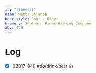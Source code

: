 ```yaml
---
is: "[[beer]]"
name: Mamba Bajamba
beer-style: Sour - Other
brewery: Southern Pines Brewing Company
abv: 4.9
---
```

# Log
- [x] [[2017-04]] #do/drink/beer 👍
